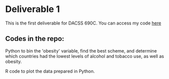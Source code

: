 # Deliverable 1
This is the first deliverable for DACSS 690C. You can access my code [here](https://comp-soc-science-methods.github.io/HW1/)

## Codes in the repo:
Python to bin the 'obesity' variable, find the best scheme, and determine which countries had the lowest levels of alcohol and tobacco use, as well as obesity.

R code to plot the data prepared in Python.
